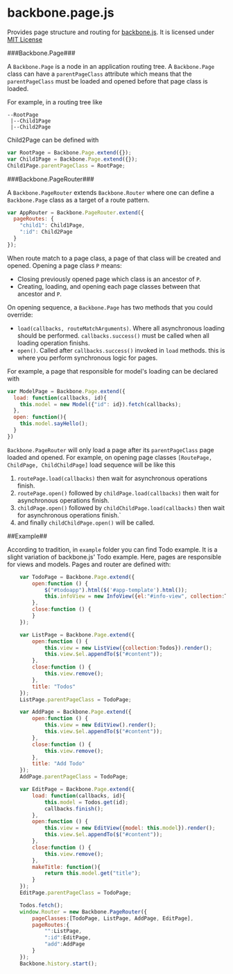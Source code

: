 backbone.page.js
================

Provides page structure and routing for [backbone.js](http://documentcloud.github.com/backbone/). It is licensed under [MIT License](https://github.com/ghk/backbone.page.js/blob/master/LICENSE)

###Backbone.Page###

A `Backbone.Page` is a node in an application routing tree. A `Backbone.Page` class can have a `parentPageClass` attribute which means that the `parentPageClass` must be loaded and opened before that page class is loaded.

For example, in a routing tree like

```
--RootPage
 |--Child1Page
 |--Child2Page
```
Child2Page can be defined with

```javascript
var RootPage = Backbone.Page.extend({});
var Child1Page = Backbone.Page.extend({});
Child1Page.parentPageClass = RootPage;
```

###Backbone.PageRouter###

A `Backbone.PageRouter` extends `Backbone.Router` where one can define a `Backbone.Page` class as a target of a route pattern.

```javascript
var AppRouter = Backbone.PageRouter.extend({
  pageRoutes: {
    "child1": Child1Page,
    ":id": Child2Page
  }
});
```

When route match to a page class, a page of that class will be created and opened. Opening a page class `P` means:

* Closing previously opened page which class is an ancestor of `P`.
* Creating, loading, and opening each page classes between that ancestor and `P`.

On opening sequence, a `Backbone.Page` has two methods that you could override:

* `load(callbacks, routeMatchArguments)`. Where all asynchronous loading should be performed. `callbacks.success()` must be called when all loading operation finishs.
* `open()`. Called after `callbacks.success()` invoked in `load` methods. this is where you perform synchronous logic for pages.

For example, a page that responsible for model's loading can be declared with

```javascript
var ModelPage = Backbone.Page.extend({
  load: function(callbacks, id){
    this.model = new Model({"id": id}).fetch(callbacks);
  },
  open: function(){
    this.model.sayHello();
  }
})
```

`Backbone.PageRouter` will only load a page after its `parentPageClass` page loaded and opened. For example, on opening page classes `[RoutePage, ChildPage, ChildChildPage]` load sequence will be like this

1. `routePage.load(callbacks)` then wait for asynchronous operations finish.
2. `routePage.open()` followed by `childPage.load(callbacks)` then wait for asynchronous operations finish.
3. `childPage.open()` followed by `childChildPage.load(callbacks)` then wait for asynchronous operations finish.`
4. and finally `childChildPage.open()` will be called.


##Example##

According to tradition, in `example` folder you can find Todo example. It is a slight variation of backbone.js' Todo example. Here, pages are responsible for views and models. Pages and router are defined with:

```javascript
    var TodoPage = Backbone.Page.extend({
        open:function () {
            $("#todoapp").html($('#app-template').html());
            this.infoView = new InfoView({el:"#info-view", collection:Todos}).render();
        },
        close:function () {
        }
    });

    var ListPage = Backbone.Page.extend({
        open:function () {
            this.view = new ListView({collection:Todos}).render();
            this.view.$el.appendTo($("#content"));
        },
        close:function () {
            this.view.remove();
        },
        title: "Todos"
    });
    ListPage.parentPageClass = TodoPage;

    var AddPage = Backbone.Page.extend({
        open:function () {
            this.view = new EditView().render();
            this.view.$el.appendTo($("#content"));
        },
        close:function () {
            this.view.remove();
        },
        title: "Add Todo"
    });
    AddPage.parentPageClass = TodoPage;

    var EditPage = Backbone.Page.extend({
        load: function(callbacks, id){
            this.model = Todos.get(id);
            callbacks.finish();
        },
        open:function () {
            this.view = new EditView({model: this.model}).render();
            this.view.$el.appendTo($("#content"));
        },
        close:function () {
            this.view.remove();
        },
        makeTitle: function(){
            return this.model.get("title");
        }
    });
    EditPage.parentPageClass = TodoPage;

    Todos.fetch();
    window.Router = new Backbone.PageRouter({
        pageClasses:[TodoPage, ListPage, AddPage, EditPage],
        pageRoutes:{
            "":ListPage,
            ":id":EditPage,
            "add":AddPage
        }
    });
    Backbone.history.start();
```